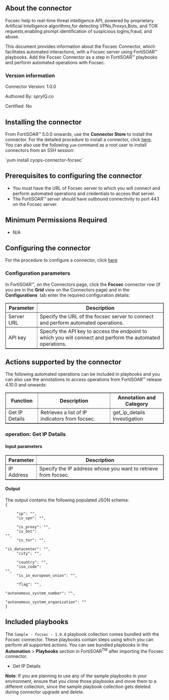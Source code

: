 ## About the connector
Focsec help to real-time threat intelligence API, powered by proprietary Artificial Intelligence algorithms,for detecting VPNs,Proxys,Bots, and TOR requests,enabling prompt identification of suspicious logins,fraud, and abuse.
<p>This document provides information about the Focsec Connector, which facilitates automated interactions, with a Focsec server using FortiSOAR&trade; playbooks. Add the Focsec Connector as a step in FortiSOAR&trade; playbooks and perform automated operations with Focsec.</p>

### Version information

Connector Version: 1.0.0


Authored By: spryIQ.co

Certified: No
## Installing the connector
<p>From FortiSOAR&trade; 5.0.0 onwards, use the <strong>Connector Store</strong> to install the connector. For the detailed procedure to install a connector, click <a href="https://docs.fortinet.com/document/fortisoar/0.0.0/installing-a-connector/1/installing-a-connector" target="_top">here</a>.<br>You can also use the following <code>yum</code> command as a root user to install connectors from an SSH session:</p>
`yum install cyops-connector-focsec`

## Prerequisites to configuring the connector
- You must have the URL of Focsec server to which you will connect and perform automated operations and credentials to access that server.
- The FortiSOAR&trade; server should have outbound connectivity to port 443 on the Focsec server.

## Minimum Permissions Required
- N/A

## Configuring the connector
For the procedure to configure a connector, click [here](https://docs.fortinet.com/document/fortisoar/0.0.0/configuring-a-connector/1/configuring-a-connector)
### Configuration parameters
<p>In FortiSOAR&trade;, on the Connectors page, click the <strong>Focsec</strong> connector row (if you are in the <strong>Grid</strong> view on the Connectors page) and in the <strong>Configurations&nbsp;</strong> tab enter the required configuration details:&nbsp;</p>
<table border=1><thead><tr><th>Parameter<br></th><th>Description<br></th></tr></thead><tbody><tr><td>Server URL<br></td><td>Specify the URL of the focsec server to connect and perform automated operations.<br>
<tr><td>API key<br></td><td>Specify the API key to access the endpoint to which you will connect and perform the automated operations.<br>
</tbody></table>

## Actions supported by the connector
The following automated operations can be included in playbooks and you can also use the annotations to access operations from FortiSOAR&trade; release 4.10.0 and onwards:
<table border=1><thead><tr><th>Function<br></th><th>Description<br></th><th>Annotation and Category<br></th></tr></thead><tbody><tr><td>Get IP Details<br></td><td>Retrieves a list of IP indicators from focsec.<br></td><td>get_ip_details <br/>Investigation<br></td></tr>
</tbody></table>

### operation: Get IP Details
#### Input parameters
<table border=1><thead><tr><th>Parameter<br></th><th>Description<br></th></tr></thead><tbody><tr><td>IP Address<br></td><td>Specify the IP address whose you want to retrieve from focsec.<br>
</td></tr></tbody></table>

#### Output
The output contains the following populated JSON schema:
<code><br>{
</code><code><br>&nbsp;&nbsp;&nbsp;&nbsp;    "ip": "",
</code><code><br>&nbsp;&nbsp;&nbsp;&nbsp;    "is_vpn": "",
</code><code><br>&nbsp;&nbsp;&nbsp;&nbsp;    "is_proxy": "",
</code><code><br>&nbsp;&nbsp;&nbsp;&nbsp;    "is_bot": "",
</code><code><br>&nbsp;&nbsp;&nbsp;&nbsp;    "is_tor": "",
</code><code><br>&nbsp;&nbsp;&nbsp;&nbsp;    "is_datacenter": "",
</code><code><br>&nbsp;&nbsp;&nbsp;&nbsp;    "city": "",
</code><code><br>&nbsp;&nbsp;&nbsp;&nbsp;    "country": "",
</code><code><br>&nbsp;&nbsp;&nbsp;&nbsp;    "iso_code": "",
</code><code><br>&nbsp;&nbsp;&nbsp;&nbsp;    "is_in_european_union": "",
</code><code><br>&nbsp;&nbsp;&nbsp;&nbsp;    "flag": "",
</code><code><br>&nbsp;&nbsp;&nbsp;&nbsp;    "autonomous_system_number": "",
</code><code><br>&nbsp;&nbsp;&nbsp;&nbsp;    "autonomous_system_organization": ""
</code><code><br>}</code>
## Included playbooks
The `Sample - focsec - 1.0.0` playbook collection comes bundled with the Focsec connector. These playbooks contain steps using which you can perform all supported actions. You can see bundled playbooks in the **Automation** > **Playbooks** section in FortiSOAR<sup>TM</sup> after importing the Focsec connector.

- Get IP Details

**Note**: If you are planning to use any of the sample playbooks in your environment, ensure that you clone those playbooks and move them to a different collection, since the sample playbook collection gets deleted during connector upgrade and delete.

